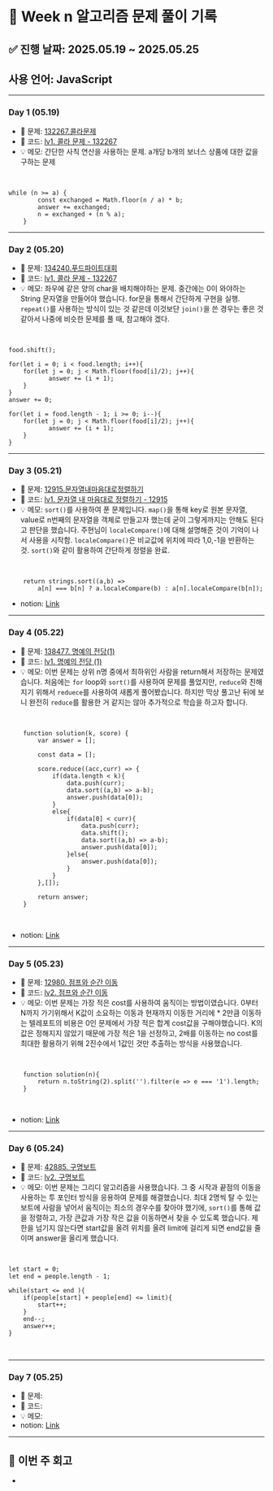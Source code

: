 # 📘 Week n 알고리즘 문제 풀이 기록

## ✅ 진행 날짜: 2025.05.19 ~ 2025.05.25  
## 사용 언어: JavaScript

---

### Day 1 (05.19)

- 🔗 문제: [132267.콜라문제](https://school.programmers.co.kr/learn/courses/30/lessons/132267)
- 📁 코드: [lv1. 콜라 문제 - 132267](https://github.com/jamminP/javascript-algorithms/tree/main/%ED%94%84%EB%A1%9C%EA%B7%B8%EB%9E%98%EB%A8%B8%EC%8A%A4/1/132267.%E2%80%85%EC%BD%9C%EB%9D%BC%E2%80%85%EB%AC%B8%EC%A0%9C)
- 💡 메모: 간단한 사칙 연산을 사용하는 문제. a개당 b개의 보너스 상품에 대한 값을 구하는 문제
<br>

    while (n >= a) {
            const exchanged = Math.floor(n / a) * b;
            answer += exchanged;
            n = exchanged + (n % a);
        }
    

---

### Day 2 (05.20)

- 🔗 문제: [134240.푸드파이트대회](https://school.programmers.co.kr/learn/courses/30/lessons/134240)
- 📁 코드: [lv1. 콜라 문제 - 132267](https://github.com/jamminP/javascript-algorithms/tree/main/%ED%94%84%EB%A1%9C%EA%B7%B8%EB%9E%98%EB%A8%B8%EC%8A%A4/1/134240.%E2%80%85%ED%91%B8%EB%93%9C%E2%80%85%ED%8C%8C%EC%9D%B4%ED%8A%B8%E2%80%85%EB%8C%80%ED%9A%8C)
- 💡 메모: 좌우에 같은 양의 char을 배치해야하는 문제. 중간에는 0이 와야하는 String 문자열을 만들어야 했습니다. for문을 통해서 간단하게 구현을 실행. `repeat()`를 사용하는 방식이 있는 것 같은데 이것보단 `join()`을 쓴 경우는 좋은 것 같아서 나중에 비슷한 문제를 풀 때, 참고해야 겠다.
<br>

    food.shift();
    
    for(let i = 0; i < food.length; i++){
        for(let j = 0; j < Math.floor(food[i]/2); j++){
               answer += (i + 1);
        }
    }
    answer += 0;
    
    for(let i = food.length - 1; i >= 0; i--){
        for(let j = 0; j < Math.floor(food[i]/2); j++){
               answer += (i + 1);
        }
    }

---

### Day 3 (05.21)

- 🔗 문제: [12915.문자열내마음대로정렬하기](https://school.programmers.co.kr/learn/courses/30/lessons/12915)
- 📁 코드: [lv1. 문자열 내 마음대로 정렬하기 - 12915](https://github.com/jamminP/javascript-algorithms/tree/main/%ED%94%84%EB%A1%9C%EA%B7%B8%EB%9E%98%EB%A8%B8%EC%8A%A4/1/12915.%E2%80%85%EB%AC%B8%EC%9E%90%EC%97%B4%E2%80%85%EB%82%B4%E2%80%85%EB%A7%88%EC%9D%8C%EB%8C%80%EB%A1%9C%E2%80%85%EC%A0%95%EB%A0%AC%ED%95%98%EA%B8%B0)
- 💡 메모: `sort()`를 사용하여 푼 문제입니다. `map()`을 통해 key로 원본 문자열, value로 n번째의 문자열을 객체로 만들고자 했는데 굳이 그렇게까지는 안해도 된다고 판단을 했습니다.
주현님이 `localeCompare()`에 대해 설명해준 것이 기억이 나서 사용을 시작함. `localeCompare()`은 비교값에 위치에 따라 1,0,-1을 반환하는 것. `sort()`와 같이 활용하여 간단하게 정렬을 완료.
<br>

        return strings.sort((a,b) => 
			a[n] === b[n] ? a.localeCompare(b) : a[n].localeCompare(b[n]);

    
- notion: [Link](https://www.notion.so/12915-1fa389abd4258010857bfe3c4ae183a5?pvs=4)

---

### Day 4 (05.22)

- 🔗 문제: [138477. 명예의 전당(1)](https://school.programmers.co.kr/learn/courses/30/lessons/138477)
- 📁 코드: [lv1. 명예의 전당 (1)](https://github.com/jamminP/javascript-algorithms/tree/main/%ED%94%84%EB%A1%9C%EA%B7%B8%EB%9E%98%EB%A8%B8%EC%8A%A4/1/138477.%E2%80%85%EB%AA%85%EC%98%88%EC%9D%98%E2%80%85%EC%A0%84%EB%8B%B9%E2%80%85%EF%BC%881%EF%BC%89)
- 💡 메모: 이번 문제는 상위 n명 중에서 최하위인 사람을 return해서 저장하는 문제였습니다. 처음에는 `for` loop와 `sort()`를 사용하여 문제를 풀었지만, `reduce`와 친해지기 위해서 `reduece`를 사용하여 새롭게 풀어봤습니다. 하지만 막상 풀고난 뒤에 보니 완전히 `reduce`를 활용한 거 같지는 않아 추가적으로 학습을 하고자 합니다.
<br>

        function solution(k, score) {
            var answer = [];
            
            const data = [];
            
            score.reduce((acc,curr) => {
                if(data.length < k){
                    data.push(curr);
                    data.sort((a,b) => a-b);
                    answer.push(data[0]);
                }    
                else{
                    if(data[0] < curr){
                        data.push(curr);
                        data.shift();
                        data.sort((a,b) => a-b);
                        answer.push(data[0]);
                    }else{
                        answer.push(data[0]);
                    }
                }
            },[]);
            
            return answer;
        }


<br>

- notion: [Link](https://www.notion.so/138477-1-1fb389abd42580b98302c519f041bfa9?pvs=4)

---

### Day 5 (05.23)

- 🔗 문제: [12980. 점프와 순간 이동](https://school.programmers.co.kr/learn/courses/30/lessons/12980)
- 📁 코드: [lv2. 점프와 순간 이동](https://github.com/jamminP/javascript-algorithms/tree/main/%ED%94%84%EB%A1%9C%EA%B7%B8%EB%9E%98%EB%A8%B8%EC%8A%A4/2/12980.%E2%80%85%EC%A0%90%ED%94%84%EC%99%80%E2%80%85%EC%88%9C%EA%B0%84%E2%80%85%EC%9D%B4%EB%8F%99)
- 💡 메모: 이번 문제는 가장 적은 cost를 사용하여 움직이는 방법이였습니다. 0부터 N까지 가기위해서 K값이 소요하는 이동과 현재까지 이동한 거리에 * 2만큼 이동하는 텔레포트의 비용은 0인 문제에서 가장 적은 합계 cost값을 구해야했습니다. K의 값은 정해지지 않았기 때문에 가장 적은 1을 선정하고, 2배를 이동하는 no cost를 최대한 활용하기 위해 2진수에서 1값인 것만 추출하는 방식을 사용했습니다.
<br>

        function solution(n){
            return n.toString(2).split('').filter(e => e === '1').length;
        }

<br>

- notion: [Link](https://www.notion.so/12980-1fc389abd42580f6887efaa8686a8b86?pvs=4)

---

### Day 6 (05.24)

- 🔗 문제: [42885. 구명보트](https://school.programmers.co.kr/learn/courses/30/lessons/42885)
- 📁 코드: [lv2. 구명보트](https://github.com/jamminP/javascript-algorithms/tree/main/%ED%94%84%EB%A1%9C%EA%B7%B8%EB%9E%98%EB%A8%B8%EC%8A%A4/2/42885.%E2%80%85%EA%B5%AC%EB%AA%85%EB%B3%B4%ED%8A%B8)
- 💡 메모: 이번 문제는 그리디 알고리즘을 사용했습니다. 그 중 시작과 끝점의 이동을 사용하는 투 포인터 방식을 응용하여 문제를 해결했습니다. 최대 2명씩 탈 수 있는 보트에 사람을 넣어서 움직이는 최소의 경우수를 찾아야 했기에, `sort()`를 통해 값을 정렬하고, 가장 큰값과 가장 작은 값을 이동하면서 찾을 수 있도록 했습니다. 제한을 넘기지 않는다면 start값을 올려 위치를 올려 limit에 걸리게 되면 end값을 줄이며 answer을 올리게 했습니다.

<br>

    let start = 0;
    let end = people.length - 1;
    
    while(start <= end ){
        if(people[start] + people[end] <= limit){
            start++;
        }
        end--;
        answer++;
    }
<br>

---

### Day 7 (05.25)

- 🔗 문제: []()
- 📁 코드: []()
- 💡 메모: 
- notion: [Link]()

---

## 📌 이번 주 회고
- 
